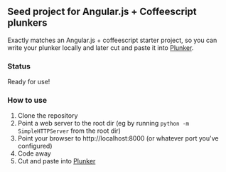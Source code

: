 ## Seed project for Angular.js + Coffeescript plunkers

Exactly matches an Angular.js + coffeescript starter project, so you can write your plunker locally and later cut and paste it into [Plunker](plnkr.co).

### Status
Ready for use!

### How to use

1. Clone the repository
1. Point a web server to the root dir (eg by running `python -m SimpleHTTPServer` from the root dir)
1. Point your browser to http://localhost:8000 (or whatever port you've configured)
1. Code away
1. Cut and paste into [Plunker](plnkr.co)